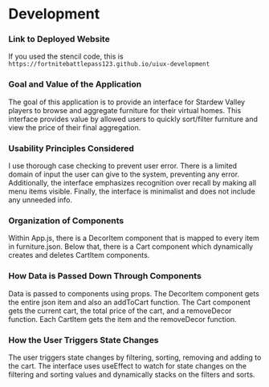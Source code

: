 # Development

### Link to Deployed Website
If you used the stencil code, this is `https://fortnitebattlepass123.github.io/uiux-development`

### Goal and Value of the Application
The goal of this application is to provide an interface for Stardew Valley
players to browse and aggregate furniture for their virtual homes. This interface
provides value by allowed users to quickly sort/filter furniture and view the 
price of their final aggregation.

### Usability Principles Considered
I use thorough case checking to prevent user error. There is a limited domain
of input the user can give to the system, preventing any error. Additionally,
the interface emphasizes recognition over recall by making all menu items 
visible. Finally, the interface is minimalist and does not include any unneeded
info.

### Organization of Components
Within App.js, there is a DecorItem component that is mapped to every item 
in furniture.json. Below that, there is a Cart component which dynamically creates
and deletes CartItem components.

### How Data is Passed Down Through Components
Data is passed to components using props. The DecorItem component gets the entire
json item and also an addToCart function. The Cart component gets the current cart,
the total price of the cart, and a removeDecor function. Each CartItem gets the item
and the removeDecor function.

### How the User Triggers State Changes
The user triggers state changes by filtering, sorting, removing and adding to 
the cart. The interface uses useEffect to watch for state changes on the filtering
and sorting values and dynamically stacks on the filters and sorts. 



